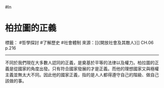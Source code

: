 #ln 
# 柏拉圖的正義
標籤： #哲學探討 #了解歷史 #社會體制 
來源：[[《開放社會及其敵人》]] CH.06 p.216

---

不同於我們現在大多數人認同的正義，是奠基於平等的法律以及權力。柏拉圖的正義是從國家的角度出發。只有符合國家發展的才是正義。而他的理想國家又與極權主義並無太大不同。因此他的國家正義，指的是人人都得遵守自己的階級、做自己該做的事。